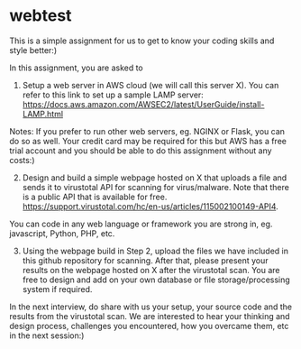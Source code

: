 # webtest
This is a simple assignment for us to get to know your coding skills and style better:)

In this assignment, you are asked to 

1. Setup a web server in AWS cloud (we will call this server X).  You can refer to this link to set up a sample LAMP server:
https://docs.aws.amazon.com/AWSEC2/latest/UserGuide/install-LAMP.html

Notes: If you prefer to run other web servers, eg. NGINX or Flask, you can do so as well.  Your credit card may be required for this but AWS has a free trial account and you should be able to do this assignment without any costs:)

2. Design and build a simple webpage hosted on X that uploads a file and sends it to virustotal API for scanning for virus/malware.   Note that there is a public API that is available for free.
https://support.virustotal.com/hc/en-us/articles/115002100149-API4.

You can code in any web language or framework you are strong in, eg. javascript, Python, PHP, etc.    

3. Using the webpage build in Step 2, upload the files we have included in this github repository for scanning.  After that, please present your results on the webpage hosted on X after the virustotal scan.  You are free to design and add on your own database or file storage/processing system if required.  

In the next interview, do share with us your setup, your source code and the results from the virustotal scan.  We are interested to hear your thinking and design process, challenges you encountered, how you overcame them, etc in the next session:)  

